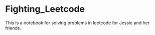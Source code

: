 # Fighting_Leetcode
This is a notebook for solving problems in leetcode for Jessie and her friends.

